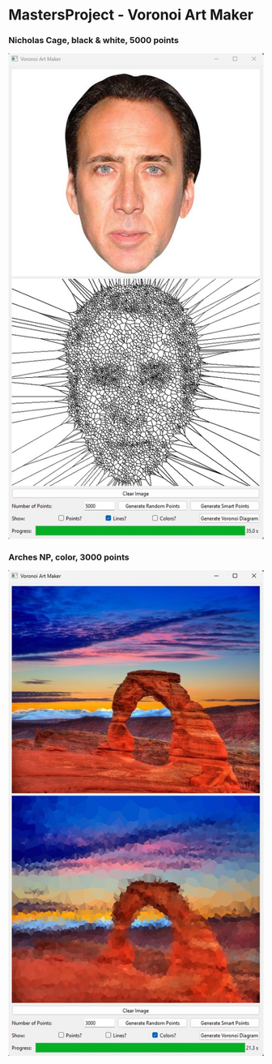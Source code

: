 # MastersProject - Voronoi Art Maker

### Nicholas Cage, black & white, 5000 points

![Nicholas Cage](images/nick-1-31.jpg)

### Arches NP, color, 3000 points

![Arches](images/arch-1-31.jpg)
